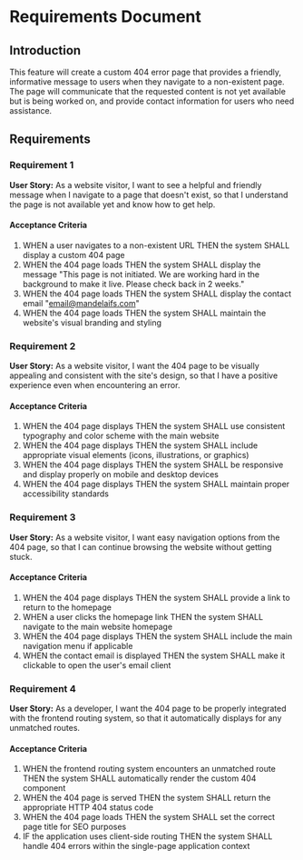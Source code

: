 # Requirements Document

## Introduction

This feature will create a custom 404 error page that provides a friendly, informative message to users when they navigate to a non-existent page. The page will communicate that the requested content is not yet available but is being worked on, and provide contact information for users who need assistance.

## Requirements

### Requirement 1

**User Story:** As a website visitor, I want to see a helpful and friendly message when I navigate to a page that doesn't exist, so that I understand the page is not available yet and know how to get help.

#### Acceptance Criteria

1. WHEN a user navigates to a non-existent URL THEN the system SHALL display a custom 404 page
2. WHEN the 404 page loads THEN the system SHALL display the message "This page is not initiated. We are working hard in the background to make it live. Please check back in 2 weeks."
3. WHEN the 404 page loads THEN the system SHALL display the contact email "email@mandelaifs.com"
4. WHEN the 404 page loads THEN the system SHALL maintain the website's visual branding and styling

### Requirement 2

**User Story:** As a website visitor, I want the 404 page to be visually appealing and consistent with the site's design, so that I have a positive experience even when encountering an error.

#### Acceptance Criteria

1. WHEN the 404 page displays THEN the system SHALL use consistent typography and color scheme with the main website
2. WHEN the 404 page displays THEN the system SHALL include appropriate visual elements (icons, illustrations, or graphics)
3. WHEN the 404 page displays THEN the system SHALL be responsive and display properly on mobile and desktop devices
4. WHEN the 404 page displays THEN the system SHALL maintain proper accessibility standards

### Requirement 3

**User Story:** As a website visitor, I want easy navigation options from the 404 page, so that I can continue browsing the website without getting stuck.

#### Acceptance Criteria

1. WHEN the 404 page displays THEN the system SHALL provide a link to return to the homepage
2. WHEN a user clicks the homepage link THEN the system SHALL navigate to the main website homepage
3. WHEN the 404 page displays THEN the system SHALL include the main navigation menu if applicable
4. WHEN the contact email is displayed THEN the system SHALL make it clickable to open the user's email client

### Requirement 4

**User Story:** As a developer, I want the 404 page to be properly integrated with the frontend routing system, so that it automatically displays for any unmatched routes.

#### Acceptance Criteria

1. WHEN the frontend routing system encounters an unmatched route THEN the system SHALL automatically render the custom 404 component
2. WHEN the 404 page is served THEN the system SHALL return the appropriate HTTP 404 status code
3. WHEN the 404 page loads THEN the system SHALL set the correct page title for SEO purposes
4. IF the application uses client-side routing THEN the system SHALL handle 404 errors within the single-page application context